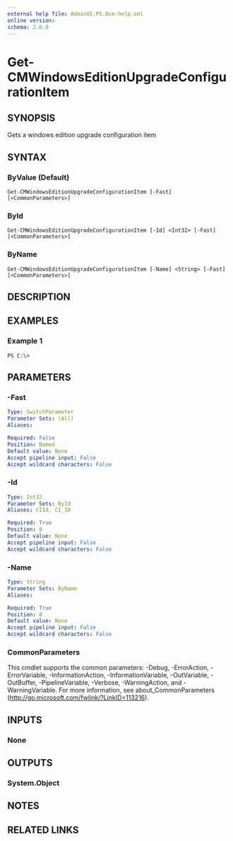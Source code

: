 ```yaml
---
external help file: AdminUI.PS.Dcm-help.xml
online version: 
schema: 2.0.0
---
```


# Get-CMWindowsEditionUpgradeConfigurationItem

## SYNOPSIS
Gets a windows edition upgrade configuration item

## SYNTAX

### ByValue (Default)
```
Get-CMWindowsEditionUpgradeConfigurationItem [-Fast] [<CommonParameters>]
```

### ById
```
Get-CMWindowsEditionUpgradeConfigurationItem [-Id] <Int32> [-Fast] [<CommonParameters>]
```

### ByName
```
Get-CMWindowsEditionUpgradeConfigurationItem [-Name] <String> [-Fast] [<CommonParameters>]
```

## DESCRIPTION
 

## EXAMPLES

### Example 1
```
PS C:\>  
```

 

## PARAMETERS

### -Fast
 

```yaml
Type: SwitchParameter
Parameter Sets: (All)
Aliases: 

Required: False
Position: Named
Default value: None
Accept pipeline input: False
Accept wildcard characters: False
```

### -Id
 

```yaml
Type: Int32
Parameter Sets: ById
Aliases: CIId, CI_ID

Required: True
Position: 0
Default value: None
Accept pipeline input: False
Accept wildcard characters: False
```

### -Name
 

```yaml
Type: String
Parameter Sets: ByName
Aliases: 

Required: True
Position: 0
Default value: None
Accept pipeline input: False
Accept wildcard characters: False
```

### CommonParameters
This cmdlet supports the common parameters: -Debug, -ErrorAction, -ErrorVariable, -InformationAction, -InformationVariable, -OutVariable, -OutBuffer, -PipelineVariable, -Verbose, -WarningAction, and -WarningVariable. For more information, see about_CommonParameters (http://go.microsoft.com/fwlink/?LinkID=113216).

## INPUTS

### None

## OUTPUTS

### System.Object

## NOTES

## RELATED LINKS

